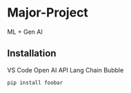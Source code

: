 # Major-Project

ML + Gen AI

## Installation

VS Code
Open AI API
Lang Chain
Bubble 

```bash
pip install foobar
```
